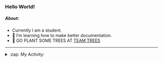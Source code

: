 ### Hello World!

##### About:
- Currently I am a student.
- 🌱 I’m learning how to make better documentation.
- 🌱 GO PLANT SOME TREES AT [TEAM TREES](https://teamtrees.org/)

---
<details>
  <summary>:zap: My Activity:</summary>
  
<!--START_SECTION:waka-->
![Code Time](http://img.shields.io/badge/Code%20Time-1%2C202%20hrs%2046%20mins-blue)

**I'm a Night 🦉** 

```text
🌞 Morning                1874 commits        ██░░░░░░░░░░░░░░░░░░░░░░░   09.98 % 
🌆 Daytime                6407 commits        █████████░░░░░░░░░░░░░░░░   34.11 % 
🌃 Evening                5401 commits        ███████░░░░░░░░░░░░░░░░░░   28.76 % 
🌙 Night                  5100 commits        ███████░░░░░░░░░░░░░░░░░░   27.15 % 
```
📅 **I'm Most Productive on Wednesday** 

```text
Monday                   2651 commits        ████░░░░░░░░░░░░░░░░░░░░░   14.11 % 
Tuesday                  2552 commits        ███░░░░░░░░░░░░░░░░░░░░░░   13.59 % 
Wednesday                4392 commits        ██████░░░░░░░░░░░░░░░░░░░   23.38 % 
Thursday                 2426 commits        ███░░░░░░░░░░░░░░░░░░░░░░   12.92 % 
Friday                   1957 commits        ███░░░░░░░░░░░░░░░░░░░░░░   10.42 % 
Saturday                 1641 commits        ██░░░░░░░░░░░░░░░░░░░░░░░   08.74 % 
Sunday                   3163 commits        ████░░░░░░░░░░░░░░░░░░░░░   16.84 % 
```


📊 **This Week I Spent My Time On** 

```text
🔥 Editors: 
IntelliJ                 3 hrs 45 mins       █████████████████░░░░░░░░   68.64 % 
VS Code                  1 hr 42 mins        ████████░░░░░░░░░░░░░░░░░   31.36 % 

🐱‍💻 Projects: 
CSE224-Fundamentals-of-An2 hrs 6 mins        ██████████░░░░░░░░░░░░░░░   38.63 % 
givbacks-admin           1 hr 42 mins        ████████░░░░░░░░░░░░░░░░░   31.36 % 
demo                     1 hr 36 mins        ███████░░░░░░░░░░░░░░░░░░   29.40 % 
Unknown Project          2 mins              ░░░░░░░░░░░░░░░░░░░░░░░░░   00.61 % 
```


 Last Updated on 19/09/2023 22:10:39 UTC
<!--END_SECTION:waka-->
</details>
